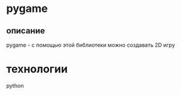 # pygame
## описание 
pygame - с помощью этой библиотеки можно создавать 2D игру
# технологии
python 
